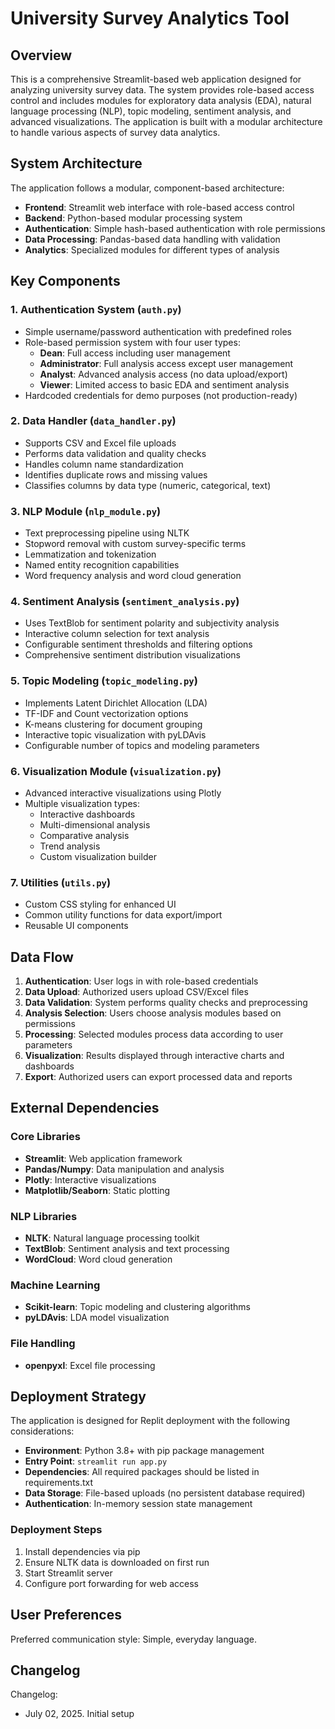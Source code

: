 # University Survey Analytics Tool

## Overview

This is a comprehensive Streamlit-based web application designed for analyzing university survey data. The system provides role-based access control and includes modules for exploratory data analysis (EDA), natural language processing (NLP), topic modeling, sentiment analysis, and advanced visualizations. The application is built with a modular architecture to handle various aspects of survey data analytics.

## System Architecture

The application follows a modular, component-based architecture:

- **Frontend**: Streamlit web interface with role-based access control
- **Backend**: Python-based modular processing system
- **Authentication**: Simple hash-based authentication with role permissions
- **Data Processing**: Pandas-based data handling with validation
- **Analytics**: Specialized modules for different types of analysis

## Key Components

### 1. Authentication System (`auth.py`)
- Simple username/password authentication with predefined roles
- Role-based permission system with four user types:
  - **Dean**: Full access including user management
  - **Administrator**: Full analysis access except user management
  - **Analyst**: Advanced analysis access (no data upload/export)
  - **Viewer**: Limited access to basic EDA and sentiment analysis
- Hardcoded credentials for demo purposes (not production-ready)

### 2. Data Handler (`data_handler.py`)
- Supports CSV and Excel file uploads
- Performs data validation and quality checks
- Handles column name standardization
- Identifies duplicate rows and missing values
- Classifies columns by data type (numeric, categorical, text)

### 3. NLP Module (`nlp_module.py`)
- Text preprocessing pipeline using NLTK
- Stopword removal with custom survey-specific terms
- Lemmatization and tokenization
- Named entity recognition capabilities
- Word frequency analysis and word cloud generation

### 4. Sentiment Analysis (`sentiment_analysis.py`)
- Uses TextBlob for sentiment polarity and subjectivity analysis
- Interactive column selection for text analysis
- Configurable sentiment thresholds and filtering options
- Comprehensive sentiment distribution visualizations

### 5. Topic Modeling (`topic_modeling.py`)
- Implements Latent Dirichlet Allocation (LDA)
- TF-IDF and Count vectorization options
- K-means clustering for document grouping
- Interactive topic visualization with pyLDAvis
- Configurable number of topics and modeling parameters

### 6. Visualization Module (`visualization.py`)
- Advanced interactive visualizations using Plotly
- Multiple visualization types:
  - Interactive dashboards
  - Multi-dimensional analysis
  - Comparative analysis
  - Trend analysis
  - Custom visualization builder

### 7. Utilities (`utils.py`)
- Custom CSS styling for enhanced UI
- Common utility functions for data export/import
- Reusable UI components

## Data Flow

1. **Authentication**: User logs in with role-based credentials
2. **Data Upload**: Authorized users upload CSV/Excel files
3. **Data Validation**: System performs quality checks and preprocessing
4. **Analysis Selection**: Users choose analysis modules based on permissions
5. **Processing**: Selected modules process data according to user parameters
6. **Visualization**: Results displayed through interactive charts and dashboards
7. **Export**: Authorized users can export processed data and reports

## External Dependencies

### Core Libraries
- **Streamlit**: Web application framework
- **Pandas/Numpy**: Data manipulation and analysis
- **Plotly**: Interactive visualizations
- **Matplotlib/Seaborn**: Static plotting

### NLP Libraries
- **NLTK**: Natural language processing toolkit
- **TextBlob**: Sentiment analysis and text processing
- **WordCloud**: Word cloud generation

### Machine Learning
- **Scikit-learn**: Topic modeling and clustering algorithms
- **pyLDAvis**: LDA model visualization

### File Handling
- **openpyxl**: Excel file processing

## Deployment Strategy

The application is designed for Replit deployment with the following considerations:

- **Environment**: Python 3.8+ with pip package management
- **Entry Point**: `streamlit run app.py`
- **Dependencies**: All required packages should be listed in requirements.txt
- **Data Storage**: File-based uploads (no persistent database required)
- **Authentication**: In-memory session state management

### Deployment Steps
1. Install dependencies via pip
2. Ensure NLTK data is downloaded on first run
3. Start Streamlit server
4. Configure port forwarding for web access

## User Preferences

Preferred communication style: Simple, everyday language.

## Changelog

Changelog:
- July 02, 2025. Initial setup